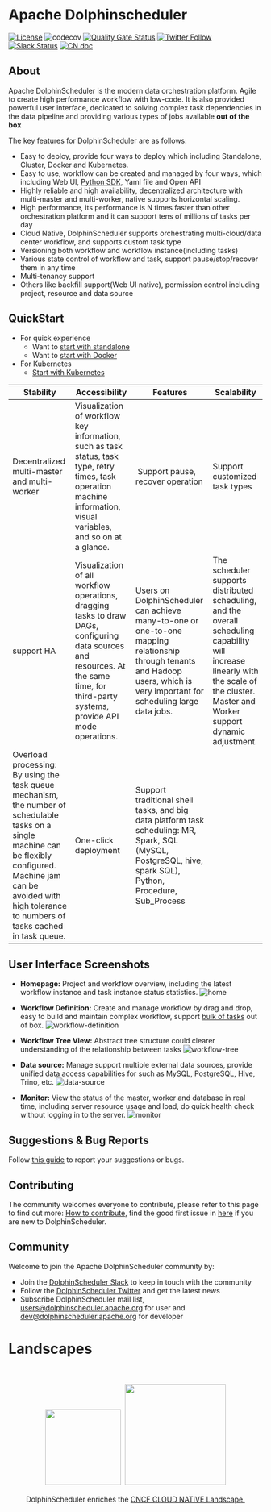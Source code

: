 # Apache Dolphinscheduler

[![License](https://img.shields.io/badge/license-Apache%202-4EB1BA.svg)](https://www.apache.org/licenses/LICENSE-2.0.html)
![codecov](https://codecov.io/gh/apache/dolphinscheduler/branch/dev/graph/badge.svg)
[![Quality Gate Status](https://sonarcloud.io/api/project_badges/measure?project=apache-dolphinscheduler&metric=alert_status)](https://sonarcloud.io/dashboard?id=apache-dolphinscheduler)
[![Twitter Follow](https://img.shields.io/twitter/follow/dolphinschedule.svg?style=social&label=Follow)](https://twitter.com/dolphinschedule)
[![Slack Status](https://img.shields.io/badge/slack-join_chat-white.svg?logo=slack&style=social)](https://s.apache.org/dolphinscheduler-slack)
[![CN doc](https://img.shields.io/badge/文档-中文版-blue.svg)](README_zh_CN.md)

## About

Apache DolphinScheduler is the modern data orchestration platform. Agile to create high performance workflow with low-code. It is also provided powerful user interface,
dedicated to solving complex task dependencies in the data pipeline and providing various types of jobs available **out of the box**

The key features for DolphinScheduler are as follows:

- Easy to deploy, provide four ways to deploy which including Standalone, Cluster, Docker and Kubernetes.
- Easy to use, workflow can be created and managed by four ways, which including Web UI, [Python SDK](https://dolphinscheduler.apache.org/python/main/index.html), Yaml file and Open API
- Highly reliable and high availability, decentralized architecture with multi-master and multi-worker, native supports horizontal scaling.
- High performance, its performance is N times faster than other orchestration platform and it can support tens of millions of tasks per day
- Cloud Native, DolphinScheduler supports orchestrating multi-cloud/data center workflow, and supports custom task type
- Versioning both workflow and workflow instance(including tasks)
- Various state control of workflow and task, support pause/stop/recover them in any time
- Multi-tenancy support
- Others like backfill support(Web UI native), permission control including project, resource and data source

## QuickStart

- For quick experience
  - Want to [start with standalone](https://dolphinscheduler.apache.org/en-us/docs/3.1.5/guide/installation/standalone)
  - Want to [start with Docker](https://dolphinscheduler.apache.org/en-us/docs/3.1.5/guide/start/docker)
- For Kubernetes
  - [Start with Kubernetes](https://dolphinscheduler.apache.org/en-us/docs/3.1.5/guide/installation/kubernetes)

|                                                                                                            Stability                                                                                                             |                                                                                     Accessibility                                                                                      |                                                                                    Features                                                                                    |                                                                                       Scalability                                                                                        |
|----------------------------------------------------------------------------------------------------------------------------------------------------------------------------------------------------------------------------------|----------------------------------------------------------------------------------------------------------------------------------------------------------------------------------------|--------------------------------------------------------------------------------------------------------------------------------------------------------------------------------|------------------------------------------------------------------------------------------------------------------------------------------------------------------------------------------|
| Decentralized multi-master and multi-worker                                                                                                                                                                                      | Visualization of workflow key information, such as task status, task type, retry times, task operation machine information, visual variables, and so on at a glance.                   |  Support pause, recover operation                                                                                                                                              | Support customized task types                                                                                                                                                            |
| support HA                                                                                                                                                                                                                       | Visualization of all workflow operations, dragging tasks to draw DAGs, configuring data sources and resources. At the same time, for third-party systems, provide API mode operations. | Users on DolphinScheduler can achieve many-to-one or one-to-one mapping relationship through tenants and Hadoop users, which is very important for scheduling large data jobs. | The scheduler supports distributed scheduling, and the overall scheduling capability will increase linearly with the scale of the cluster. Master and Worker support dynamic adjustment. |
| Overload processing: By using the task queue mechanism, the number of schedulable tasks on a single machine can be flexibly configured. Machine jam can be avoided with high tolerance to numbers of tasks cached in task queue. | One-click deployment                                                                                                                                                                   | Support traditional shell tasks, and big data platform task scheduling: MR, Spark, SQL (MySQL, PostgreSQL, hive, spark SQL), Python, Procedure, Sub_Process                    |                                                                                                                                                                                          |

## User Interface Screenshots

* **Homepage:** Project and workflow overview, including the latest workflow instance and task instance status statistics.
  ![home](images/home.png)

* **Workflow Definition:** Create and manage workflow by drag and drop, easy to build and maintain complex workflow, support [bulk of tasks](https://dolphinscheduler.apache.org/en-us/docs/3.1.5/introduction-to-functions_menu/task_menu) out of box.
  ![workflow-definition](images/workflow-definition.png)

* **Workflow Tree View:** Abstract tree structure could clearer understanding of the relationship between tasks
  ![workflow-tree](images/workflow-tree.png)

* **Data source:** Manage support multiple external data sources, provide unified data access capabilities for such as MySQL, PostgreSQL, Hive, Trino, etc.
  ![data-source](images/data-source.png)

* **Monitor:** View the status of the master, worker and database in real time, including server resource usage and load, do quick health check without logging in to the server.
  ![monitor](images/monitor.png)

## Suggestions & Bug Reports

Follow [this guide](https://github.com/apache/dolphinscheduler/issues/new/choose) to report your suggestions or bugs.

## Contributing

The community welcomes everyone to contribute, please refer to this page to find out more: [How to contribute](docs/docs/en/contribute/join/contribute.md),
find the good first issue in [here](https://github.com/apache/dolphinscheduler/contribute) if you are new to DolphinScheduler.

## Community

Welcome to join the Apache DolphinScheduler community by:

- Join the [DolphinScheduler Slack](https://s.apache.org/dolphinscheduler-slack) to keep in touch with the community
- Follow the [DolphinScheduler Twitter](https://twitter.com/dolphinschedule) and get the latest news
- Subscribe DolphinScheduler mail list, users@dolphinscheduler.apache.org for user and dev@dolphinscheduler.apache.org for developer

# Landscapes

<p align="center">
<br/><br/>
<img src="https://landscape.cncf.io/images/left-logo.svg" width="150"/>&nbsp;&nbsp;<img src="https://landscape.cncf.io/images/right-logo.svg" width="200"/>
<br/><br/>
DolphinScheduler enriches the <a href="https://landscape.cncf.io/?landscape=observability-and-analysis&license=apache-license-2-0">CNCF CLOUD NATIVE Landscape.</a >

</p >
